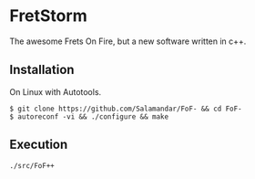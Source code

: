 FretStorm
============

The awesome Frets On Fire, but a new software written in c++.

Installation
-----
On Linux with Autotools.

	$ git clone https://github.com/Salamandar/FoF- && cd FoF-
	$ autoreconf -vi && ./configure && make

Execution
----
	./src/FoF++


